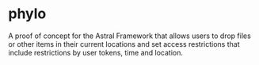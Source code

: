 # phylo

A proof of concept for the Astral Framework that allows users to drop files or other items in their current locations and set access restrictions that include restrictions by user tokens, time and location.
